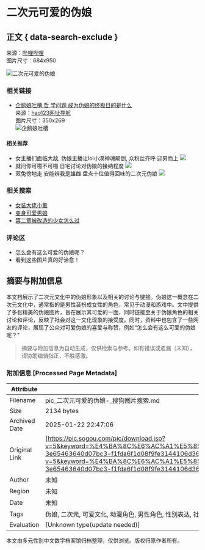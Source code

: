 # 二次元可爱的伪娘

## 正文 { data-search-exclude }


来源：[哔哩哔哩](https://www.bilibili.com/read/cv3099407)  
图片尺寸：684x950

![二次元可爱的伪娘](http://i0.hdslb.com/bfs/article/4f0dc007698c78ad6e45b227a0c93f69a5337638.jpg)

### 相关链接

- [企鹅娘吐槽 哲 学问题 成为伪娘的终极目的是什么](http://www.hao123.com/mid/14184460938561171382)  
  来源：[hao123网址导航](http://www.hao123.com/mid/14184460938561171382)  
  图片尺寸：350x269  
  ![企鹅娘吐槽](https://i02piccdn.sogoucdn.com/1a8cb50a242d4372)

#### 相关推荐

- 女主播们面临大敌, 伪娘主播让lol小漠神魂颠倒, 众粉丝齐呼 迎男而上 ![](https://i01piccdn.sogoucdn.com/4133b23049b0a8f9)
- 就问你可啪不可啪 日宅讨论对伪娘的接纳程度 ![](https://i04piccdn.sogoucdn.com/a5b7d69cf2e0d3a9)
- 双兔傍地走 安能辨我是雄雌 盘点十位值得回味的二次元伪娘 ![](https://i02piccdn.sogoucdn.com/51761ecf0bc653c9)

### 相关搜索

- [女装大佬小薰](https://m.sogou.com/web/searchList.jsp?pid=sogou-waps-a3fc34dce15cda93&keyword=%E5%A5%B3%E8%A3%85%E5%A4%A7%E4%BD%AC%E5%B0%8F%E8%96%B0)  
- [变身可爱男娘](https://m.sogou.com/web/searchList.jsp?pid=sogou-waps-a3fc34dce15cda93&keyword=%E5%8F%98%E8%BA%AB%E5%8F%AF%E7%88%B1%E7%94%B7%E5%A8%98)  
- [第二章被改造的少女怎么过](https://m.sogou.com/web/searchList.jsp?pid=sogou-waps-a3fc34dce15cda93&keyword=%E7%AC%AC%E4%B8%80%E7%AB%A0%E8%A2%AB%E6%94%B9%E9%80%A0%E7%9A%84%E5%B0%91%E5%A5%B3%E6%80%8E%E4%B9%88%E8%BF%87)

### 评论区

- 怎么会有这么可爱的伪娘呢？
- 看到这些图片真的好治愈！
<!-- tcd_original_link https://pic.sogou.com/pic/download.jsp?v=5&keyword=%E4%BA%8C%E6%AC%A1%E5%85%83%E5%8F%AF%E7%88%B1%E7%9A%84%E4%BC%AA%E5%A8%98&initQuery=%E4%BA%8C%E6%AC%A1%E5%85%83%E5%8F%AF%E7%88%B1%E7%9A%84%E4%BC%AA%E5%A8%98&category_kind=searchList_bigMode&mode=1&mood=0&tagQSign=&start=0&xml_len=48&dataSource=searchhub&groupIndex=7&g_index=1&id=5d9423c5c8bae1f1-3e65463640d07bc3-f1fda6f1d08f9fe3144106d36c1fa7b6&ssf=&group_docid=#!id=5d9423c5c8bae1f1-3e65463640d07bc3-f1fda6f1d08f9fe3144106d36c1fa7b6&index=8 -->


## 摘要与附加信息

<!-- tcd_abstract -->
本文档展示了二次元文化中的伪娘形象以及相关的讨论与链接。伪娘这一概念在二次元文化中，通常指的是男性装扮成女性的角色，常见于动漫和游戏中。文中提供了多张精美的伪娘图片，旨在展示其可爱的一面，同时链接至关于伪娘角色的相关讨论和评论，反映了社会对这一文化现象的接受度。同时，资料中也包含了一些网友的评论，展现了公众对可爱伪娘的喜爱与称赞，例如“怎么会有这么可爱的伪娘呢？”
<!-- tcd_abstract_end -->

> 摘要与附加信息为自动生成，仅供检索与参考。如有错误或遗漏（未知），请协助编辑指正，不胜感激。

### 附加信息 [Processed Page Metadata]

| Attribute       | Value                                  |
|-----------------|----------------------------------------|
| Filename        | pic_二次元可爱的伪娘-_搜狗图片搜索.md                             |
| Size            | 2134 bytes                           |
| Archived Date   | 2025-01-22 22:47:06                             |
| Original Link   | [https://pic.sogou.com/pic/download.jsp?v=5&keyword=%E4%BA%8C%E6%AC%A1%E5%85%83%E5%8F%AF%E7%88%B1%E7%9A%84%E4%BC%AA%E5%A8%98&initQuery=%E4%BA%8C%E6%AC%A1%E5%85%83%E5%8F%AF%E7%88%B1%E7%9A%84%E4%BC%AA%E5%A8%98&category_kind=searchList_bigMode&mode=1&mood=0&tagQSign=&start=0&xml_len=48&dataSource=searchhub&groupIndex=7&g_index=1&id=5d9423c5c8bae1f1-3e65463640d07bc3-f1fda6f1d08f9fe3144106d36c1fa7b6&ssf=&group_docid=#!id=5d9423c5c8bae1f1-3e65463640d07bc3-f1fda6f1d08f9fe3144106d36c1fa7b6&index=8](https://pic.sogou.com/pic/download.jsp?v=5&keyword=%E4%BA%8C%E6%AC%A1%E5%85%83%E5%8F%AF%E7%88%B1%E7%9A%84%E4%BC%AA%E5%A8%98&initQuery=%E4%BA%8C%E6%AC%A1%E5%85%83%E5%8F%AF%E7%88%B1%E7%9A%84%E4%BC%AA%E5%A8%98&category_kind=searchList_bigMode&mode=1&mood=0&tagQSign=&start=0&xml_len=48&dataSource=searchhub&groupIndex=7&g_index=1&id=5d9423c5c8bae1f1-3e65463640d07bc3-f1fda6f1d08f9fe3144106d36c1fa7b6&ssf=&group_docid=#!id=5d9423c5c8bae1f1-3e65463640d07bc3-f1fda6f1d08f9fe3144106d36c1fa7b6&index=8)                       |
| Author          | 未知                               |
| Region          | 未知                               |
| Date            | 未知                                 |
| Tags            | 伪娘, 二次元, 可爱文化, 动漫角色, 男性角色, 性别表达, 社交媒体, 网络文化, 角色扮演, 宅文化                                 |
| Evaluation            | [Unknown type(update needed)]                                 |
<!-- tcd_table_end -->

本文由多元性别中文数字档案馆归档整理，仅供浏览。版权归原作者所有。
